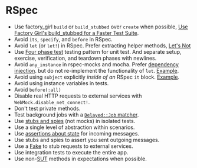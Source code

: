 # RSpec

* Use factory_girl `build` or `build_stubbed` over `create` when possible,
  [Use Factory Girl's build_stubbed for a Faster Test Suite][faster-test].
* Avoid `its`, `specify`, and `before` in RSpec.
* Avoid `let` (or `let!`) in RSpec. Prefer extracting helper methods, [Let's Not]
* Use [Four phase test][four-phase-test] testing pattern for unit test. And 
  separate setup, exercise, verification, and teardown phases with newlines.
* Avoid `any_instance` in rspec-mocks and mocha. Prefer [dependency injection].
  but do not re-implement the functionality of `let`. [Example][avoid-let].
* Avoid using `subject` explicitly *inside of an* RSpec `it` block.
  [Example][subject-example].
* Avoid using instance variables in tests.
* Avoid `before(:all)`
* Disable real HTTP requests to external services with
  `WebMock.disable_net_connect!`.
* Don't test private methods.
* Test background jobs with a [`Delayed::Job` matcher].
* Use [stubs and spies] \(not mocks\) in isolated tests.
* Use a single level of abstraction within scenarios.
* Use [assertions about state] for incoming messages.
* Use stubs and spies to assert you sent outgoing messages.
* Use a [Fake] to stub requests to external services.
* Use integration tests to execute the entire app.
* Use non-[SUT] methods in expectations when possible.

[faster-test]: https://robots.thoughtbot.com/use-factory-girls-build-stubbed-for-a-faster-test
[four-phase-test]: https://robots.thoughtbot.com/four-phase-test
[dependency injection]: http://en.wikipedia.org/wiki/Dependency_injection
[subject-example]: ../style/testing/unit_test_spec.rb
[avoid-let]: ../style/testing/avoid_let_spec.rb
[`Delayed::Job` matcher]: https://gist.github.com/3186463
[stubs and spies]: http://robots.thoughtbot.com/post/159805295/spy-vs-spy
[assertions about state]: https://speakerdeck.com/skmetz/magic-tricks-of-testing-railsconf?slide=51
[Fake]: http://robots.thoughtbot.com/post/219216005/fake-it
[SUT]: http://xunitpatterns.com/SUT.html
[Let's Not]: https://robots.thoughtbot.com/lets-not
